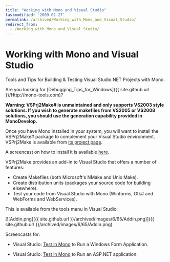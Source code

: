 ```yaml
---
title: "Working with Mono and Visual Studio"
lastmodified: '2009-02-27'
permalink: /archived/Working_with_Mono_and_Visual_Studio/
redirect_from:
  - /Working_with_Mono_and_Visual_Studio/
---
```


Working with Mono and Visual Studio
===================================

 Tools and Tips for Building & Testing Visual Studio.NET Projects with Mono.

Are you looking for [Debugging\_Tips\_for\_Windows]({{ site.github.url }}/Http://mono-tools.com)?

**Warning: VSPrj2Make\# is unmaintained and only supports VS2003 style solutions. If you wish to generate makefiles from VS2005 or VS2008 solutions, you should use the generation capability provided in MonoDevelop.**

Once you have Mono installed in your system, you will want to install the VSPrj2Make\# package to complement your Visual Studio environment. VSPrj2Make is available from [its project page](http://forge.novell.com/modules/xfcontent/downloads.php/prj2make-sharp/Windows/).

A screencast on how to install it is available [here](http://www.mfconsulting.com/product/prj2make-sharp/tutorial/installing-vsprj2make.html).

VSPrj2Make provides an add-in to Visual Studio that offers a number of features:

-   Create Makefiles (both Microsoft's NMake and Unix Make).
-   Create distribution units (packages your source code for building elsewhere).
-   Test your code from Visual Studio with Mono (Winforms, Gtk\# and WebForms and WebServices).

This is available from the tools menu in Visual Studio:

[![Addin.png]({{ site.github.url }}/archived/images/6/65/Addin.png)]({{ site.github.url }}/archived/images/6/65/Addin.png)

Screencasts for:

-   Visual Studio: [Test in Mono](http://www.mfconsulting.com/product/prj2make-sharp/tutorial/TestInMono-SwfApp.html) to Run a Windows Form Application.

-   Visual Studio: [Test in Mono](http://www.mfconsulting.com/product/prj2make-sharp/tutorial/TestInMono-WebApp.html) to Run an ASP.NET application.


